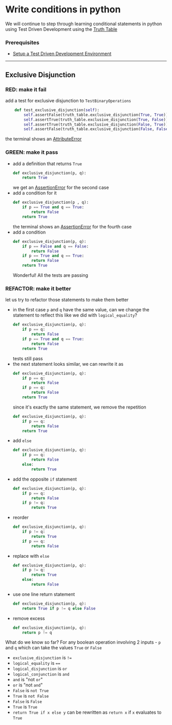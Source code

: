 # Write conditions in python

We will continue to step through learning conditional statements in python using Test Driven Development using the [Truth Table](https://en.wikipedia.org/wiki/Truth_table)

### Prerequisites

- [Setup a Test Driven Development Environment](./TDD_SETUP.md)

---

## Exclusive Disjunction

### **RED**: make it fail

add a test for exclusive disjunction to `TestBinaryOperations`

```python
    def test_exclusive_disjunction(self):
        self.assertFalse(truth_table.exclusive_disjunction(True, True))
        self.assertTrue(truth_table.exclusive_disjunction(True, False))
        self.assertTrue(truth_table.exclusive_disjunction(False, True))
        self.assertFalse(truth_table.exclusive_disjunction(False, False))
```

the terminal shows an [AttributeError](./ATTRIBUTE_ERROR.md)

### **GREEN**: make it pass

- add a definition that returns `True`
    ```python
    def exclusive_disjunction(p, q):
        return True
    ```
    we get an [AssertionError](./ASSERTION_ERROR.md) for the second case
- add a condition for it
    ```python
    def exclusive_disjunction(p , q):
        if p == True and q == True:
            return False
        return True
    ```
    the terminal shows an [AssertionError](./ASSERTION_ERROR.md) for the fourth case
- add a condition
    ```python
    def exclusive_disjunction(p, q):
        if p == False and q == False:
            return False
        if p == True and q == True:
            return False
        return True
    ```
    Wonderful! All the tests are passing

### **REFACTOR**: make it better

let us try to refactor those statements to make them better

- in the first case `p` and `q` have the same value, can we change the statement to reflect this like we did with `logical_equality`?
    ```python
    def exclusive_disjunction(p, q):
        if p == q:
            return False
        if p == True and q == True:
            return False
        return True
    ```
    tests still pass
- the next statement looks similar, we can rewrite it as
    ```python
    def exclusive_disjunction(p, q):
        if p == q:
            return False
        if p == q:
            return False
        return True
    ```
    since it's exactly the same statement, we remove the repetition
    ```python
    def exclusive_disjunction(p, q):
        if p == q:
            return False
        return True
    ```
- add `else`
    ```python
    def exclusive_disjunction(p, q):
        if p == q:
            return False
        else:
            return True
    ```
- add the opposite `if` statement
    ```python
    def exclusive_disjunction(p, q):
        if p == q:
            return False
        if p != q:
            return True
    ```
- reorder
    ```python
    def exclusive_disjunction(p, q):
        if p != q:
            return True
        if p == q:
            return False
    ```
- replace with `else`
    ```python
    def exclusive_disjunction(p, q):
        if p != q:
            return True
        else:
            return False
    ```
- use one line return statement
    ```python
    def exclusive_disjunction(p, q):
        return True if p != q else False
    ```
- remove excess
    ```python
    def exclusive_disjunction(p, q):
        return p != q
    ```

What do we know so far? For any boolean operation involving 2 inputs - `p` and `q` which can take the values `True` or `False`
- `exclusive_disjunction` is `!=`
- `logical_equality` is `==`
- `logical_disjunction` is `or`
- `logical_conjunction` is `and`
- `and` is "not `or`"
- `or` is "not `and`"
- `False` is `not True`
- `True` is `not False`
- `False` is `False`
- `True` is `True`
- `return True if x else y` can be rewritten as `return x` if `x` evaluates to `True`